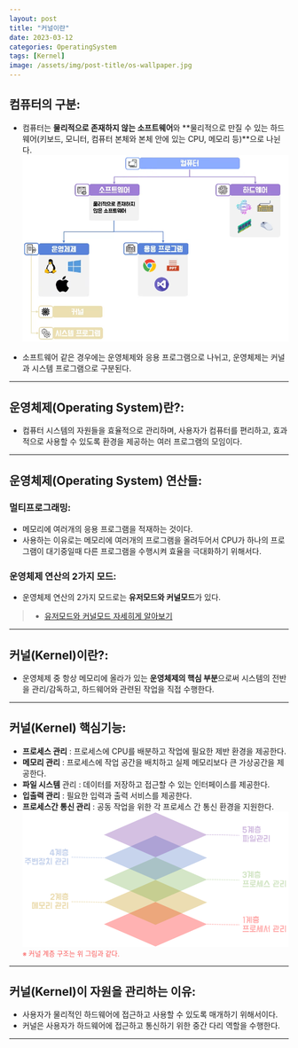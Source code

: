 ```yaml
---
layout: post
title: "커널이란"
date: 2023-03-12
categories: OperatingSystem
tags: [Kernel]
image: /assets/img/post-title/os-wallpaper.jpg
---
```


## 컴퓨터의 구분:
- 컴퓨터는 **물리적으로 존재하지 않는 소프트웨어**와 **물리적으로 만질 수 있는 하드웨어(키보드, 모니터, 컴퓨터 본체와 본체 안에 있는 CPU, 메모리 등)**으로 나뉜다.
[![텍스트](/assets/img/post/Operating%20System/%EC%BB%B4%ED%93%A8%ED%84%B0%20%EA%B5%AC%EB%B6%84%20%EA%B5%AC%EC%A1%B0.PNG)](/assets/img/post/Operating%20System/%EC%BB%B4%ED%93%A8%ED%84%B0%20%EA%B5%AC%EB%B6%84%20%EA%B5%AC%EC%A1%B0.PNG)

- 소프트웨어 같은 경우에는 운영체제와 응용 프로그램으로 나뉘고, 운영체제는 커널과 시스템 프로그램으로 구분된다.

* * *

## 운영체제(Operating System)란?:
- 컴퓨터 시스템의 자원들을 효율적으로 관리하며, 사용자가 컴퓨터를 편리하고, 효과적으로 사용할 수 있도록 환경을 제공하는 여러 프로그램의 모임이다.

* * *

## 운영체제(Operating System) 연산들:
### 멀티프로그래밍:
- 메모리에 여러개의 응용 프로그램을 적재하는 것이다.
- 사용하는 이유로는 메모리에 여러개의 프로그램을 올려두어서 CPU가 하나의 프로그램이 대기중일때 다른 프로그램을 수행시켜 효율을 극대화하기 위해서다.

### 운영체제 연산의 2가지 모드:
- 운영체제 연산의 2가지 모드로는 **유저모드와 커널모드**가 있다.
> * [유저모드와 커널모드 자세히게 알아보기](https://hwangyoonjae.github.io/operating%20system/Operating-System-%EC%9C%A0%EC%A0%80%EB%AA%A8%EB%93%9C(User-Mode)-VS-%EC%BB%A4%EB%84%90%EB%AA%A8%EB%93%9C(Kernel-Mode)/ "유저모드와 커널모드 자세히게 알아보기")

* * *

## 커널(Kernel)이란?:
- 운영체제 중 항상 메모리에 올라가 있는 **운영체제의 핵심 부분**으로써 시스템의 전반을 관리/감독하고, 하드웨어와 관련된 작업을 직접 수행한다.

* * *

## 커널(Kernel) 핵심기능:
- **프로세스 관리** : 프로세스에 CPU를 배분하고 작업에 필요한 제반 환경을 제공한다.
- **메모리 관리** : 프로세스에 작업 공간을 배치하고 실제 메모리보다 큰 가상공간을 제공한다.
- **파일 시스템** 관리 : 데이터를 저장하고 접근할 수 있는 인터페이스를 제공한다.
- **입출력 관리** : 필요한 입력과 출력 서비스를 제공한다.
- **프로세스간 통신 관리** : 공동 작업을 위한 각 프로세스 간 통신 환경을 지원한다.
[![커널계층구조](/assets/img/post/Linux/%EC%BB%A4%EB%84%90%EB%AA%A8%EB%93%9C%20%EA%B3%84%EC%B8%B5%EA%B5%AC%EC%A1%B0.PNG)](/assets/img/post/Linux/%EC%BB%A4%EB%84%90%EB%AA%A8%EB%93%9C%20%EA%B3%84%EC%B8%B5%EA%B5%AC%EC%A1%B0.PNG)<br>
<span style="color:#FA5858; font-size:12px">※ 커널 계층 구조는 위 그림과 같다.</span>

* * *

## 커널(Kernel)이 자원을 관리하는 이유:
- 사용자가 물리적인 하드웨어에 접근하고 사용할 수 있도록 매개하기 위해서이다.
- 커널은 사용자가 하드웨어에 접근하고 통신하기 위한 중간 다리 역할을 수행한다.

* * *